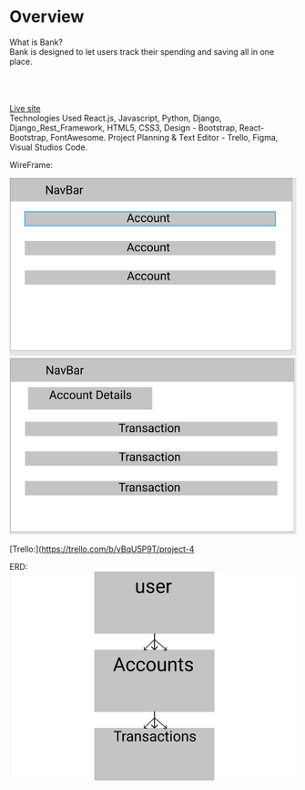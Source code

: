 <h1> Overview </h1>
What is Bank?<br>
Bank is designed to let users track their spending and saving all in one place.<br>
<br/>
<br/>
<br/>

[Live site](https://banking-app-project.herokuapp.com/)
<br/>
Technologies Used
React.js, Javascript, Python, Django, Django_Rest_Framework, HTML5, CSS3,
Design - Bootstrap, React-Bootstrap, FontAwesome.
Project Planning & Text Editor - Trello, Figma, Visual Studios Code.

WireFrame:<br>

<img src="client/src/images/view1.png" width="700px">
<img src="client/src/images/wireframe2.png" width="700px">

[Trello:](https://trello.com/b/vBqU5P9T/project-4

ERD:<br>
<img src='client/src/images/erd.png' width='700px'>
